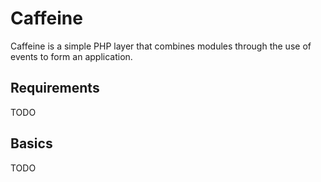 # Caffeine

Caffeine is a simple PHP layer that combines modules through the use of events
to form an application.


## Requirements

TODO


## Basics

TODO
